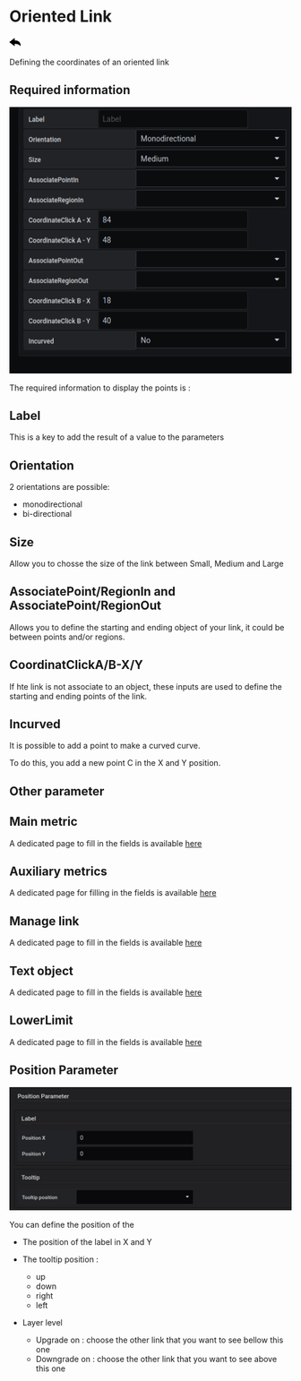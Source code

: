 # Oriented Link
[![](../../screenshots/other/Go-back.png)](coordinates.md)
 
Defining the coordinates of an oriented link


## **Required information**


![saisie oriented link](../../screenshots/editor/coordinates/screen-oriented-link/obligatoire.png)


The required information to display the points is : 



## Label 

This is a key to add the result of a value to the parameters 

## Orientation

2 orientations are possible: 

- monodirectional
- bi-directional

## Size

Allow you to chosse the size of the link between Small, Medium and Large

## AssociatePoint/RegionIn and AssociatePoint/RegionOut

Allows you to define the starting and ending object of your link, it could be between points and/or regions.

## CoordinatClickA/B-X/Y

If hte link is not associate to an object, these inputs are used to define the starting and ending points of the link.

## Incurved

It is possible to add a point to make a curved curve.

To do this, you add a new point C in the X and Y position.

## **Other parameter**

## Main metric

A dedicated page to fill in the fields is available [here](coordinates-space-main-metric.md)



## Auxiliary metrics

A dedicated page for filling in the fields is available [here](coordinates-auxiliary-metric.md)


## Manage link

A dedicated page to fill in the fields is available [here](coordinates-manage-link.md)


## Text object


A dedicated page to fill in the fields is available [here](coordinates-object-text.md)


## LowerLimit


A dedicated page to fill in the fields is available [here](coordinates-lower-limit.md)



## Position Parameter


![position parameter](../../screenshots/editor/coordinates/screen-point/position-parameter.jpg)

You can define the position of the 


  - The position of the label in X and Y


  - The tooltip position : 
    - up
    - down
    - right
    - left 


  - Layer level
    - Upgrade on : choose the other link that you want to see bellow this one
    - Downgrade on : choose the other link that you want to see above this one






